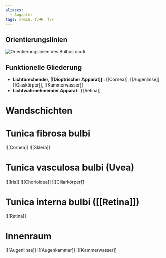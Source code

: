 ```yaml
---
aliases:
  - Augapfel
tags: m/m16, f/👁️, f/💀
---
```

## Orientierungslinien
![Orientierungslinien des Bulbus oculi](https://media-de.amboss.com/media/thumbs/big_57ecce33782cb.jpg)

## Funktionelle Gliederung
- **Lichtbrechender, [[Dioptrischer Apparat]]**:: [[Cornea]], [[Augenlinse]], [[Glaskörper]], [[Kammerwasser]]
- **Lichtwahrnehmender Apparat**:: [[Retina]]
# Wandschichten
# Tunica fibrosa bulbi
![[Cornea]]
![[Sklera]]
# Tunica vasculosa bulbi (Uvea)
![[Iris]]
![[Chorioidea]]
![[Ciliarkörper]]
# Tunica interna bulbi ([[Retina]])
![[Retina]]
# Innenraum
![[Augenlinse]]
![[Augenkammer]]
![[Kammerwasser]]